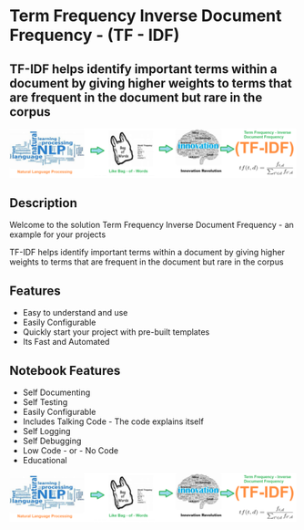 
# Term Frequency Inverse Document Frequency - (TF - IDF) 
## TF-IDF helps identify important terms within a document by giving higher weights to terms that are frequent in the document but rare in the corpus

![Code Logo](code.png)
## Description

Welcome to the solution Term Frequency Inverse Document Frequency - an example for your projects

TF-IDF helps identify important terms within a document by giving higher weights to terms that are frequent in the document but rare in the corpus
    
## Features
- Easy to understand and use  
- Easily Configurable 
- Quickly start your project with pre-built templates
- Its Fast and Automated
    
## Notebook Features
- Self Documenting 
- Self Testing 
- Easily Configurable
- Includes Talking Code - The code explains itself
- Self Logging 
- Self Debugging 
- Low Code - or - No Code
- Educational 
    
![Code Logo](developer.png)
    